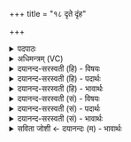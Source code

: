 +++
title = "१८ दृते दृंह"

+++
<details><summary>पदपाठः</summary>

दृते॑। दृꣳह॑। मा॒। मि॒त्रस्य॑। मा॒। चक्षु॑षा। सर्वा॑णि। भू॒तानि॑। सम्। ई॒क्ष॒न्ता॒म्। मि॒त्रस्य॑। अ॒हम्। चक्षु॑षा। सर्वा॑णि। भू॒तानि॑। सम्। ई॒क्षे॒। मि॒त्रस्य॑। चक्षु॑षा। सम्। ई॒क्षा॒म॒हे॒। १८।
</details>

<details><summary>अधिमन्त्रम् (VC)</summary>

- ईश्वरो देवता
- दध्यङ्ङाथर्वण ऋषिः
- भुरिग्जगती
- निषादः
</details>

<details><summary>दयानन्द-सरस्वती (हि) - विषयः</summary>

अब कौन मनुष्य धर्मात्मा हो सकता है, इस विषय को अगले मन्त्र में कहा है ॥
</details>

<details><summary>दयानन्द-सरस्वती (हि) - पदार्थः</summary>

पदार्थान्वयभाषाः -  हे (दृते) अविद्यारूपी अन्धकार के निवारक जगदीश्वर वा विद्वन् ! जिससे (सर्वाणि) सब (भूतानि) प्राणी (मित्रस्य) मित्र की (चक्षुषा) दृष्टि से (मा) मुझको (सम्, ईक्षन्ताम्) सम्यक् देखें (अहम्) मैं (मित्रस्य) मित्र की (चक्षुषा) दृष्टि से (सर्वाणि, भूतानि) सब प्राणियों को (समीक्षे) सम्यक् देखूँ, इस प्रकार सब हम लोग परस्पर (मित्रस्य) मित्र की (चक्षुषा) दृष्टि से (समीक्षामहे) देखें, इस विषय में हमको (दृंह) दृढ़ कीजिये ॥१८ ॥
</details>

<details><summary>दयानन्द-सरस्वती (हि) - भावार्थः</summary>

भावार्थभाषाः -  वे ही धर्मात्मा जन हैं, जो अपने आत्मा के सदृश सम्पूर्ण प्राणियों को मानें, किसी से भी द्वेष न करें और मित्र के सदृश सबका सदा सत्कार करें ॥१८ ॥
</details>

<details><summary>दयानन्द-सरस्वती (सं) - विषयः</summary>

अथ के धर्मात्मान इत्याह ॥
</details>

<details><summary>दयानन्द-सरस्वती (सं) - पदार्थः</summary>

पदार्थान्वयभाषाः -  हे दृते ! येन सर्वाणि भूतानि मित्रस्य चक्षुषा मा समीक्षन्तामहं मित्रस्य चक्षुषा सर्वाणि भूतानि समीक्षे एवं वयं सर्वे परस्परान् मित्रस्य चक्षुषा समीक्षामहे तत्रास्मान् दृंह ॥१८ ॥
</details>

<details><summary>दयानन्द-सरस्वती (सं) - भावार्थः</summary>

भावार्थभाषाः -  त एव धर्मात्मानो मनुष्या ये स्वात्मवत् सर्वान् प्राणिनो मन्येरन्, कञ्चिदपि न द्विषेयुर्मित्रवत् सर्वान् सदोपकुर्य्युरिति ॥१८ ॥
</details>

<details><summary>सविता जोशी ← दयानन्दः (म) - भावार्थः</summary>

भावार्थभाषाः -  जे लोक आपल्या आत्म्याप्रमाणेच संपूर्ण प्राण्यांना मानतात तेच धार्मिक समजले जातात. ते कुणाचाही द्वेष करीत नाहीत व मित्राप्रमाणे सर्वांशी वागतात.
</details>